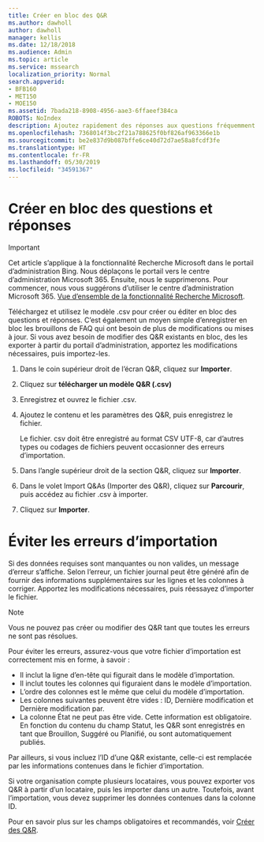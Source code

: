 ```yaml
---
title: Créer en bloc des Q&R
ms.author: dawholl
author: dawholl
manager: kellis
ms.date: 12/18/2018
ms.audience: Admin
ms.topic: article
ms.service: mssearch
localization_priority: Normal
search.appverid:
- BFB160
- MET150
- MOE150
ms.assetid: 7bada218-8908-4956-aae3-6ffaeef384ca
ROBOTS: NoIndex
description: Ajoutez rapidement des réponses aux questions fréquemment posées à l’aide des outils d’importation disponibles dans le portail d’administration de Recherche Microsoft
ms.openlocfilehash: 7368014f3bc2f21a788625f0bf826af963366e1b
ms.sourcegitcommit: be2e837d9b087bffe6ce40d72d7ae58a8fcdf3fe
ms.translationtype: HT
ms.contentlocale: fr-FR
ms.lasthandoff: 05/30/2019
ms.locfileid: "34591367"
---
```

# <a name="bulk-create-qas"></a>Créer en bloc des questions et réponses

> [!IMPORTANT]
> Cet article s’applique à la fonctionnalité Recherche Microsoft dans le portail d’administration Bing. Nous déplaçons le portail vers le centre d’administration Microsoft 365. Ensuite, nous le supprimerons. Pour commencer, nous vous suggérons d’utiliser le centre d’administration Microsoft 365. [Vue d’ensemble de la fonctionnalité Recherche Microsoft](overview-microsoft-search.md).
    
Téléchargez et utilisez le modèle .csv pour créer ou éditer en bloc des questions et réponses. C’est également un moyen simple d’enregistrer en bloc les brouillons de FAQ qui ont besoin de plus de modifications ou mises à jour. Si vous avez besoin de modifier des Q&R existants en bloc, des les exporter à partir du portail d’administration, apportez les modifications nécessaires, puis importez-les.
  
1. Dans le coin supérieur droit de l’écran Q&R, cliquez sur **Importer**.
    
2. Cliquez sur **télécharger un modèle Q&R (.csv)**
    
3. Enregistrez et ouvrez le fichier .csv.
    
4. Ajoutez le contenu et les paramètres des Q&R, puis enregistrez le fichier.

    Le fichier. csv doit être enregistré au format CSV UTF-8, car d’autres types ou codages de fichiers peuvent occasionner des erreurs d’importation.
    
5. Dans l’angle supérieur droit de la section Q&R, cliquez sur **Importer**.
    
6. Dans le volet Import Q&As (Importer des Q&R), cliquez sur **Parcourir**, puis accédez au fichier .csv à importer. 
    
7. Cliquez sur **Importer**.

# <a name="prevent-import-errors"></a>Éviter les erreurs d’importation      
Si des données requises sont manquantes ou non valides, un message d’erreur s’affiche. Selon l’erreur, un fichier journal peut être généré afin de fournir des informations supplémentaires sur les lignes et les colonnes à corriger. Apportez les modifications nécessaires, puis réessayez d’importer le fichier.

> [!NOTE]
> Vous ne pouvez pas créer ou modifier des Q&R tant que toutes les erreurs ne sont pas résolues. 

Pour éviter les erreurs, assurez-vous que votre fichier d’importation est correctement mis en forme, à savoir :
- Il inclut la ligne d’en-tête qui figurait dans le modèle d’importation.
- Il inclut toutes les colonnes qui figuraient dans le modèle d’importation.
- L’ordre des colonnes est le même que celui du modèle d’importation.
- Les colonnes suivantes peuvent être vides : ID, Dernière modification et Dernière modification par.
- La colonne État ne peut pas être vide. Cette information est obligatoire.  
En fonction du contenu du champ Statut, les Q&R sont enregistrés en tant que Brouillon, Suggéré ou Planifié, ou sont automatiquement publiés.

Par ailleurs, si vous incluez l’ID d’une Q&R existante, celle-ci est remplacée par les informations contenues dans le fichier d’importation.

Si votre organisation compte plusieurs locataires, vous pouvez exporter vos Q&R à partir d’un locataire, puis les importer dans un autre. Toutefois, avant l’importation, vous devez supprimer les données contenues dans la colonne ID.

Pour en savoir plus sur les champs obligatoires et recommandés, voir [Créer des Q&R](create-qas.md).

  

